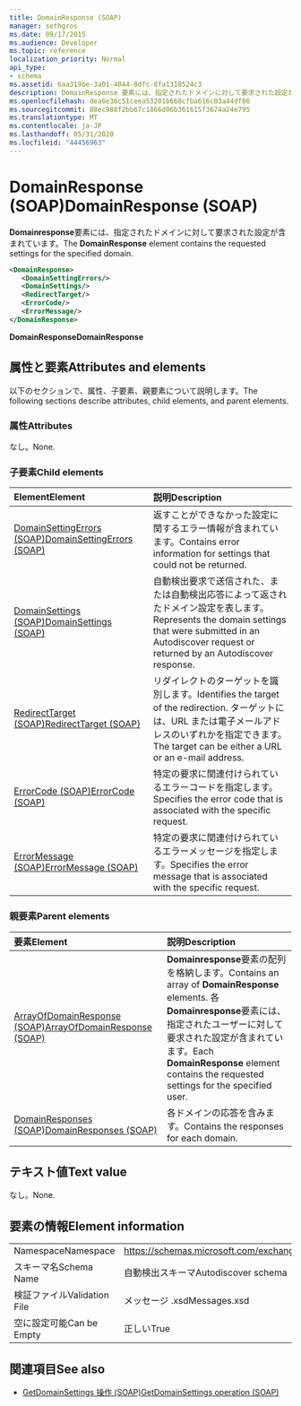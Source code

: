 ```yaml
---
title: DomainResponse (SOAP)
manager: sethgros
ms.date: 09/17/2015
ms.audience: Developer
ms.topic: reference
localization_priority: Normal
api_type:
- schema
ms.assetid: 6aa319be-3a01-4044-8dfc-8fa1318524c3
description: DomainResponse 要素には、指定されたドメインに対して要求された設定が含まれています。
ms.openlocfilehash: dea6e36c51ceea53201b668cfba616c03a44df86
ms.sourcegitcommit: 88ec988f2bb67c1866d06b361615f3674a24e795
ms.translationtype: MT
ms.contentlocale: ja-JP
ms.lasthandoff: 05/31/2020
ms.locfileid: "44456963"
---
```

# <a name="domainresponse-soap"></a><span data-ttu-id="43ecf-103">DomainResponse (SOAP)</span><span class="sxs-lookup"><span data-stu-id="43ecf-103">DomainResponse (SOAP)</span></span>

<span data-ttu-id="43ecf-104">**Domainresponse**要素には、指定されたドメインに対して要求された設定が含まれています。</span><span class="sxs-lookup"><span data-stu-id="43ecf-104">The **DomainResponse** element contains the requested settings for the specified domain.</span></span> 
  
```XML
<DomainResponse>
   <DomainSettingErrors/>
   <DomainSettings/>
   <RedirectTarget/>
   <ErrorCode/>
   <ErrorMessage/>
</DomainResponse>
```

 <span data-ttu-id="43ecf-105">**DomainResponse**</span><span class="sxs-lookup"><span data-stu-id="43ecf-105">**DomainResponse**</span></span>
## <a name="attributes-and-elements"></a><span data-ttu-id="43ecf-106">属性と要素</span><span class="sxs-lookup"><span data-stu-id="43ecf-106">Attributes and elements</span></span>

<span data-ttu-id="43ecf-107">以下のセクションで、属性、子要素、親要素について説明します。</span><span class="sxs-lookup"><span data-stu-id="43ecf-107">The following sections describe attributes, child elements, and parent elements.</span></span>
  
### <a name="attributes"></a><span data-ttu-id="43ecf-108">属性</span><span class="sxs-lookup"><span data-stu-id="43ecf-108">Attributes</span></span>

<span data-ttu-id="43ecf-109">なし。</span><span class="sxs-lookup"><span data-stu-id="43ecf-109">None.</span></span>
  
### <a name="child-elements"></a><span data-ttu-id="43ecf-110">子要素</span><span class="sxs-lookup"><span data-stu-id="43ecf-110">Child elements</span></span>

|<span data-ttu-id="43ecf-111">**Element**</span><span class="sxs-lookup"><span data-stu-id="43ecf-111">**Element**</span></span>|<span data-ttu-id="43ecf-112">**説明**</span><span class="sxs-lookup"><span data-stu-id="43ecf-112">**Description**</span></span>|
|:-----|:-----|
|[<span data-ttu-id="43ecf-113">DomainSettingErrors (SOAP)</span><span class="sxs-lookup"><span data-stu-id="43ecf-113">DomainSettingErrors (SOAP)</span></span>](domainsettingerrors-soap.md) <br/> |<span data-ttu-id="43ecf-114">返すことができなかった設定に関するエラー情報が含まれています。</span><span class="sxs-lookup"><span data-stu-id="43ecf-114">Contains error information for settings that could not be returned.</span></span>  <br/> |
|[<span data-ttu-id="43ecf-115">DomainSettings (SOAP)</span><span class="sxs-lookup"><span data-stu-id="43ecf-115">DomainSettings (SOAP)</span></span>](domainsettings-soap.md) <br/> |<span data-ttu-id="43ecf-116">自動検出要求で送信された、または自動検出応答によって返されたドメイン設定を表します。</span><span class="sxs-lookup"><span data-stu-id="43ecf-116">Represents the domain settings that were submitted in an Autodiscover request or returned by an Autodiscover response.</span></span>  <br/> |
|[<span data-ttu-id="43ecf-117">RedirectTarget (SOAP)</span><span class="sxs-lookup"><span data-stu-id="43ecf-117">RedirectTarget (SOAP)</span></span>](redirecttarget-soap.md) <br/> |<span data-ttu-id="43ecf-118">リダイレクトのターゲットを識別します。</span><span class="sxs-lookup"><span data-stu-id="43ecf-118">Identifies the target of the redirection.</span></span> <span data-ttu-id="43ecf-119">ターゲットには、URL または電子メールアドレスのいずれかを指定できます。</span><span class="sxs-lookup"><span data-stu-id="43ecf-119">The target can be either a URL or an e-mail address.</span></span>  <br/> |
|[<span data-ttu-id="43ecf-120">ErrorCode (SOAP)</span><span class="sxs-lookup"><span data-stu-id="43ecf-120">ErrorCode (SOAP)</span></span>](errorcode-soap.md) <br/> |<span data-ttu-id="43ecf-121">特定の要求に関連付けられているエラーコードを指定します。</span><span class="sxs-lookup"><span data-stu-id="43ecf-121">Specifies the error code that is associated with the specific request.</span></span>  <br/> |
|[<span data-ttu-id="43ecf-122">ErrorMessage (SOAP)</span><span class="sxs-lookup"><span data-stu-id="43ecf-122">ErrorMessage (SOAP)</span></span>](errormessage-soap.md) <br/> |<span data-ttu-id="43ecf-123">特定の要求に関連付けられているエラーメッセージを指定します。</span><span class="sxs-lookup"><span data-stu-id="43ecf-123">Specifies the error message that is associated with the specific request.</span></span>  <br/> |
   
### <a name="parent-elements"></a><span data-ttu-id="43ecf-124">親要素</span><span class="sxs-lookup"><span data-stu-id="43ecf-124">Parent elements</span></span>

|<span data-ttu-id="43ecf-125">**要素**</span><span class="sxs-lookup"><span data-stu-id="43ecf-125">**Element**</span></span>|<span data-ttu-id="43ecf-126">**説明**</span><span class="sxs-lookup"><span data-stu-id="43ecf-126">**Description**</span></span>|
|:-----|:-----|
|[<span data-ttu-id="43ecf-127">ArrayOfDomainResponse (SOAP)</span><span class="sxs-lookup"><span data-stu-id="43ecf-127">ArrayOfDomainResponse (SOAP)</span></span>](arrayofdomainresponse-soap.md) <br/> |<span data-ttu-id="43ecf-128">**Domainresponse**要素の配列を格納します。</span><span class="sxs-lookup"><span data-stu-id="43ecf-128">Contains an array of **DomainResponse** elements.</span></span> <span data-ttu-id="43ecf-129">各**Domainresponse**要素には、指定されたユーザーに対して要求された設定が含まれています。</span><span class="sxs-lookup"><span data-stu-id="43ecf-129">Each **DomainResponse** element contains the requested settings for the specified user.</span></span>  <br/> |
|[<span data-ttu-id="43ecf-130">DomainResponses (SOAP)</span><span class="sxs-lookup"><span data-stu-id="43ecf-130">DomainResponses (SOAP)</span></span>](domainresponses-soap.md) <br/> |<span data-ttu-id="43ecf-131">各ドメインの応答を含みます。</span><span class="sxs-lookup"><span data-stu-id="43ecf-131">Contains the responses for each domain.</span></span>  <br/> |
   
## <a name="text-value"></a><span data-ttu-id="43ecf-132">テキスト値</span><span class="sxs-lookup"><span data-stu-id="43ecf-132">Text value</span></span>

<span data-ttu-id="43ecf-133">なし。</span><span class="sxs-lookup"><span data-stu-id="43ecf-133">None.</span></span>
  
## <a name="element-information"></a><span data-ttu-id="43ecf-134">要素の情報</span><span class="sxs-lookup"><span data-stu-id="43ecf-134">Element information</span></span>

|||
|:-----|:-----|
|<span data-ttu-id="43ecf-135">Namespace</span><span class="sxs-lookup"><span data-stu-id="43ecf-135">Namespace</span></span>  <br/> |https://schemas.microsoft.com/exchange/2010/Autodiscover  <br/> |
|<span data-ttu-id="43ecf-136">スキーマ名</span><span class="sxs-lookup"><span data-stu-id="43ecf-136">Schema Name</span></span>  <br/> |<span data-ttu-id="43ecf-137">自動検出スキーマ</span><span class="sxs-lookup"><span data-stu-id="43ecf-137">Autodiscover schema</span></span>  <br/> |
|<span data-ttu-id="43ecf-138">検証ファイル</span><span class="sxs-lookup"><span data-stu-id="43ecf-138">Validation File</span></span>  <br/> |<span data-ttu-id="43ecf-139">メッセージ .xsd</span><span class="sxs-lookup"><span data-stu-id="43ecf-139">Messages.xsd</span></span>  <br/> |
|<span data-ttu-id="43ecf-140">空に設定可能</span><span class="sxs-lookup"><span data-stu-id="43ecf-140">Can be Empty</span></span>  <br/> |<span data-ttu-id="43ecf-141">正しい</span><span class="sxs-lookup"><span data-stu-id="43ecf-141">True</span></span>  <br/> |
   
## <a name="see-also"></a><span data-ttu-id="43ecf-142">関連項目</span><span class="sxs-lookup"><span data-stu-id="43ecf-142">See also</span></span>

- [<span data-ttu-id="43ecf-143">GetDomainSettings 操作 (SOAP)</span><span class="sxs-lookup"><span data-stu-id="43ecf-143">GetDomainSettings operation (SOAP)</span></span>](getdomainsettings-operation-soap.md)


